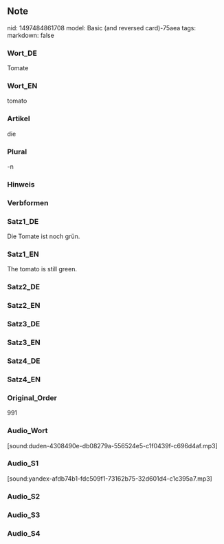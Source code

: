 ## Note
nid: 1497484861708
model: Basic (and reversed card)-75aea
tags: 
markdown: false

### Wort_DE
Tomate

### Wort_EN
tomato

### Artikel
die

### Plural
-n

### Hinweis


### Verbformen


### Satz1_DE
Die Tomate ist noch grün.

### Satz1_EN
The tomato is still green.

### Satz2_DE


### Satz2_EN


### Satz3_DE


### Satz3_EN


### Satz4_DE


### Satz4_EN


### Original_Order
991

### Audio_Wort
[sound:duden-4308490e-db08279a-556524e5-c1f0439f-c696d4af.mp3]

### Audio_S1
[sound:yandex-afdb74b1-fdc509f1-73162b75-32d601d4-c1c395a7.mp3]

### Audio_S2


### Audio_S3


### Audio_S4

